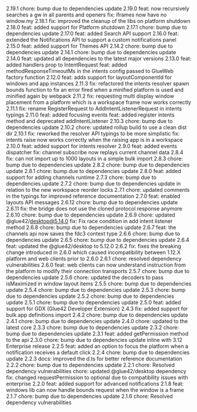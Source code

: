 2.19.1
chore: bump due to dependencies update
2.19.0
feat: now recursively searches a gw in all parents and openers
fix: iframes now have no window.my
2.18.1
fix: improved the cleanup of the libs on platform shutdown
2.18.0
feat: added support for Platform shutdown
2.17.1
chore: bump due to dependencies update
2.17.0
feat: added Search API support
2.16.0
feat: extended the Notifications API to support a custom notifications panel
2.15.0
feat: added support for Themes API
2.14.2
chore: bump due to dependencies update
2.14.1
chore: bump due to dependencies update
2.14.0
feat: updated all dependencies to the latest major versions
2.13.0
feat: added handlers prop to IntentRequest
feat: added methodResponseTimeoutMs in the intents config passed to GlueWeb factory function
2.12.0
feat: adds support for layoutComponentId for windows and app instances
2.11.3
fix: refactored the intents resolver spawn bounds function to fix an error fired when a minified platform is used and minified again by webpack 
2.11.2
fix: requesting multi display window placement from a platform which is a workspace frame now works correctly
2.11.1
fix: rename RegisterRequest to AddIntentListenerRequest in intents typings 
2.11.0
feat: added focusing events
feat: added register intents method and deprecated addIntentListener
2.10.3
chore: bump due to dependencies update
2.10.2
chore: updated rollup build to use a clean dist dir
2.10.1
fix: reworked the resolver API typings to be more simplistic
fix: intents raise now works correctly when the raising app is in a workspace
2.10.0
feat: added support for intents resolver
2.9.0
feat: added events dispatcher
fix: channel subscribe now replays current channel data
2.8.4
fix: can not import up to 1000 layouts in a simple bulk import
2.8.3
chore: bump due to dependencies update
2.8.2
chore: bump due to dependencies update
2.8.1
chore: bump due to dependencies update
2.8.0
feat: added support for adding channels runtime
2.7.3
chore: bump due to dependencies update
2.7.2
chore: bump due to dependencies update in relation to the new workspace reorder locks
2.7.1
chore: updated comments in the typings for improved reference documentation
2.7.0
feat: enabled layouts API messages
2.6.12
chore: bump due to dependencies update
2.6.11
fix: the bridge does not use the cloned protocol response anymore
2.6.10
chore: bump due to dependencies update
2.6.9
chore: updated @glue42/desktop@5.14.0
fix: Fix race condition in add intent listener method
2.6.8
chore: bump due to dependencies update
2.6.7
feat: the channels api now saves the fdc3 context type
2.6.6
chore: bump due to dependencies update
2.6.5
chore: bump due to dependencies update
2.6.4
feat: updated the @glue42/desktop to 5.12.0
2.6.2
fix: fixes the breaking change introduced in 2.6.0 which caused incompatibility between 1.12.X platform and web clients prior to 2.6.0
2.6.1
chore: resolved dependency vulnerabilities
2.6.0
feat: web clients can now understand instruction from the platform to modify their connection transports
2.5.7
chore: bump due to dependencies update
2.5.6
chore: updated the decoders to pass isMaximized in window layout items
2.5.5
chore: bump due to dependencies update
2.5.4
chore: bump due to dependencies update
2.5.3
chore: bump due to dependencies update
2.5.2
chore: bump due to dependencies update
2.5.1
chore: bump due to dependencies update
2.5.0
feat: added support for GDX (Glue42 Developer Extension)
2.4.3
fix: added support for bulk app definitions import
2.4.2
chore: bump due to dependencies update
2.4.1
chore: bump due to dependencies update
2.4.0
chore: updated to the latest core
2.3.3
chore: bump due to dependencies update
2.3.2
chore: bump due to dependencies update
2.3.1
feat: added getPermission method to the api
2.3.0
chore: bump due to dependencies update inline with 3.12 Enterprise release
2.2.5
feat: added an option to focus the platform when a notification receives a default click
2.2.4
chore: bump due to dependencies update
2.2.3
docs: improved the d.ts for better reference documentation
2.2.2
chore: bump due to dependencies update
2.2.1
chore: Resolved dependency vulnerabilities
chore: updated @glue42/desktop dependency
fix: changed requestPermission to optional due to compatibility issues with enterprise
2.2.0
feat: added support for advanced notifications
2.1.8
feat: windows lib can now handle bounds request when the window is a frame
2.1.7
chore: bump due to dependencies update
2.1.6
chore: Resolved dependency vulnerabilities
